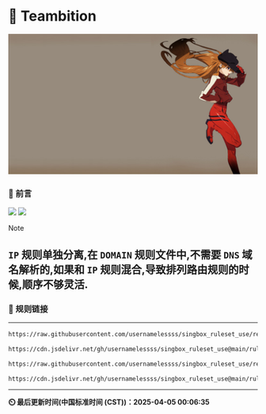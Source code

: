 
# 🧸 Teambition
![](https://raw.githubusercontent.com/usernamelessss/picture-bed/main/images/202504042256831.jpg)
### 📣 前言
![](https://shields.io/badge/-移除重复规则-ff69b4) ![](https://shields.io/badge/-IP&nbsp;规则单独存放不与&nbsp;DOMAIN&nbsp;等混合-green)
> [!NOTE]
**`IP` 规则单独分离,在 `DOMAIN` 规则文件中,不需要 `DNS` 域名解析的,如果和 `IP` 规则混合,导致排列路由规则的时候,顺序不够灵活.**
---

###  🔗 规则链接
---

```url
https://raw.githubusercontent.com/usernamelessss/singbox_ruleset_use/refs/heads/main/rule/Teambition/Teambition_No_IP.json
```

```url
https://cdn.jsdelivr.net/gh/usernamelessss/singbox_ruleset_use@main/rule/Teambition/Teambition_No_IP.json
```

```url
https://raw.githubusercontent.com/usernamelessss/singbox_ruleset_use/refs/heads/main/rule/Teambition/Teambition_No_IP.srs
```

```url
https://cdn.jsdelivr.net/gh/usernamelessss/singbox_ruleset_use@main/rule/Teambition/Teambition_No_IP.srs
```

---
**⏲️ 最后更新时间(中国标准时间 (CST))：2025-04-05 00:06:35**